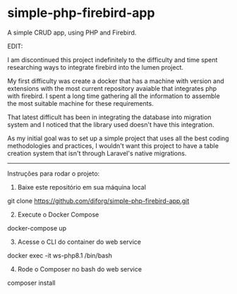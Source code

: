 # simple-php-firebird-app
A simple CRUD app, using PHP and Firebird.

EDIT:

I am discontinued this project indefinitely to the difficulty and time spent researching ways to integrate firebird into the lumen project.

My first difficulty was create a docker that has a machine with version and extensions with the most current repository avaiable that integrates php with firebird. I spent a long time gathering all the information to assemble the most suitable machine for these requirements.

That latest difficult has been in integrating the database into migration system and I noticed that the library used doesn't have this integration.

As my initial goal was to set up a simple project that uses all the best coding methodologies and practices, I wouldn't want this project to have a table creation system that isn't through Laravel's native migrations.

-----

Instruções para rodar o projeto:

1. Baixe este repositório em sua máquina local

git clone https://github.com/diforg/simple-php-firebird-app.git

2. Execute o Docker Compose

docker-compose up

3. Acesse o CLI do container do web service

docker exec -it ws-php8.1 /bin/bash

4. Rode o Composer no bash do web service

composer install


